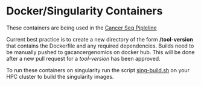 # Docker/Singularity Containers

These containers are being used in the [Cancer Seq Pipleline](https://github.com/GenomicsAotearoa/cancer-seq-pipeline)

Current best practice is to create a new directory of the form **/tool-version** that contains the Dockerfile and any required dependencies. Builds need to be manually pushed to gacancergenomics on docker hub. This will be done after a new pull request for a *tool-version* has been approved.

To run these containers on singularity run the script [sing-build.sh](../singularity/sing-build.sh) on your HPC cluster to build the singularity images.
